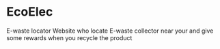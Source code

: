 # EcoElec
E-waste locator Website who locate E-waste collector near your and give some rewards when you recycle the product

